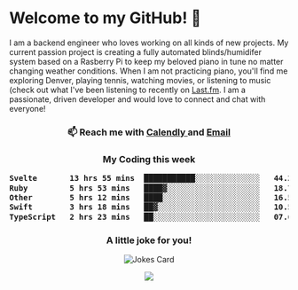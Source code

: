 <h1> Welcome to my GitHub! 👋 </h1>


  I am a backend engineer who loves working on all kinds of new projects. My current passion project is creating a fully automated blinds/humidifer system based on a Rasberry Pi to keep my beloved piano in tune no matter changing weather conditions. When I am not practicing piano, you'll find me exploring Denver, playing tennis, watching movies, or listening to music (check out what I've been listening to recently on [Last.fm](https://www.last.fm/user/mballa000). I am a passionate, driven developer and would love to connect and chat with everyone!

<h3 align = "center"> 📫 Reach me with <a href = "https://calendly.com/msbrandt00/30min"> Calendly </a> and <a href="mailto:msbrandt00@gmail.com">Email</a> 
 </h3>


 
<div align = "center"
[![Anurag's GitHub stats](https://github-readme-stats.vercel.app/api?username=mbrandt00)](https://github.com/anuraghazra/github-readme-stats)
          </div>
<h3 align="center">
  My Coding this week
<!--START_SECTION:waka-->

```txt
Svelte       13 hrs 55 mins  ███████████░░░░░░░░░░░░░░   44.28 %
Ruby         5 hrs 53 mins   ████▓░░░░░░░░░░░░░░░░░░░░   18.75 %
Other        5 hrs 12 mins   ████░░░░░░░░░░░░░░░░░░░░░   16.57 %
Swift        3 hrs 18 mins   ██▓░░░░░░░░░░░░░░░░░░░░░░   10.54 %
TypeScript   2 hrs 23 mins   ██░░░░░░░░░░░░░░░░░░░░░░░   07.60 %
```

<!--END_SECTION:waka-->

### A little joke for you!

![Jokes Card](https://readme-jokes.vercel.app/api?hideBorder)

<a href="https://www.linkedin.com/in/mbrandt00/"><img src="https://img.shields.io/badge/linkedin-%230077B5.svg?&style=for-the-badge&logo=linkedin&logoColor=white" /></a>
